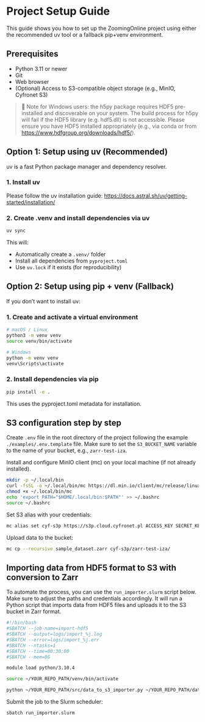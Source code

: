 # Project Setup Guide

This guide shows you how to set up the ZoomingOnline project using either the recommended uv tool or a fallback pip+venv
environment.

## Prerequisites

- Python 3.11 or newer
- Git
- Web browser
- (Optional) Access to S3-compatible object storage (e.g., MinIO, Cyfronet S3)

> 📝 Note for Windows users: the h5py package requires HDF5 pre-installed and discoverable on your system. The build
> process for h5py will fail if the HDF5 library (e.g. hdf5.dll) is not accessible. Please ensure you have HDF5 installed
> appropriately (e.g., via conda or from https://www.hdfgroup.org/downloads/hdf5/).

## Option 1: Setup using uv (Recommended)

uv is a fast Python package manager and dependency resolver.

### 1. Install uv

Please follow the uv installation guide: https://docs.astral.sh/uv/getting-started/installation/

### 2. Create .venv and install dependencies via uv

```bash
uv sync
```

This will:

- Automatically create a `.venv/` folder
- Install all dependencies from `pyproject.toml`
- Use `uv.lock` if it exists (for reproducibility)

## Option 2: Setup using pip + venv (Fallback)

If you don’t want to install uv:

### 1. Create and activate a virtual environment

```bash
# macOS / Linux
python3 -m venv venv
source venv/bin/activate

# Windows
python -m venv venv
venv\Scripts\activate
```

### 2. Install dependencies via pip

```bash
pip install -e .
```

This uses the pyproject.toml metadata for installation.

## S3 configuration step by step

Create `.env` file in the root directory of the project following the example `./examples/.env.template` file. Make sure to set
the `S3_BUCKET_NAME` variable to the name of your bucket, e.g., `zarr-test-iza`.

Install and configure MinIO client (mc) on your local machine (if not already installed).

```bash
mkdir -p ~/.local/bin
curl -fsSL -o ~/.local/bin/mc https://dl.min.io/client/mc/release/linux-amd64/mc
chmod +x ~/.local/bin/mc
echo 'export PATH="$HOME/.local/bin:$PATH"' >> ~/.bashrc
source ~/.bashrc
```

Set S3 alias with your credentials:

```bash
mc alias set cyf-s3p https://s3p.cloud.cyfronet.pl ACCESS_KEY SECRET_KEY
```

Upload data to the bucket:

```bash
mc cp --recursive sample_dataset.zarr cyf-s3p/zarr-test-iza/
```

## Importing data from HDF5 format to S3 with conversion to Zarr

To automate the process, you can use the `run_importer.slurm` script below. Make sure to adjust the paths and
credentials accordingly.
It will run a Python script that imports data from HDF5 files and uploads it to the S3 bucket in Zarr format.

```bash
#!/bin/bash
#SBATCH --job-name=import-hdf5
#SBATCH --output=logs/import_%j.log
#SBATCH --error=logs/import_%j.err
#SBATCH --ntasks=1
#SBATCH --time=00:30:00
#SBATCH --mem=8G

module load python/3.10.4

source ~/YOUR_REPO_PATH/venv/bin/activate

python ~/YOUR_REPO_PATH/src/data_to_s3_importer.py ~/YOUR_REPO_PATH/data/

```

Submit the job to the Slurm scheduler:

```bash
sbatch run_importer.slurm
```
